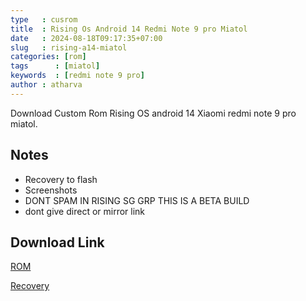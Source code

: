 ```yaml
---
type   : cusrom
title  : Rising Os Android 14 Redmi Note 9 pro Miatol
date   : 2024-08-18T09:17:35+07:00
slug   : rising-a14-miatol
categories: [rom]
tags      : [miatol]
keywords  : [redmi note 9 pro]
author : atharva
---
```


Download Custom Rom Rising OS android 14 Xiaomi redmi note 9 pro miatol.


## Notes
- Recovery  to flash
- Screenshots
- DONT SPAM IN RISING SG GRP THIS IS A BETA BUILD
- dont give direct or mirror link 


## Download Link
[ROM](https://pixeldrain.com/u/6cV2hHHf)

[Recovery](https://t.me/FujitoraSakusei/16446?single)
